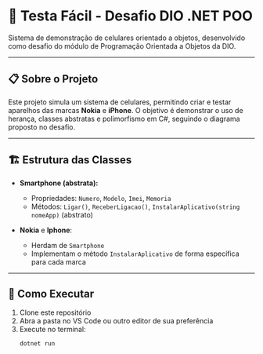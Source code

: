 # 📱 Testa Fácil - Desafio DIO .NET POO

Sistema de demonstração de celulares orientado a objetos, desenvolvido como desafio do módulo de Programação Orientada a Objetos da DIO.

---

## 📋 Sobre o Projeto

Este projeto simula um sistema de celulares, permitindo criar e testar aparelhos das marcas **Nokia** e **iPhone**. O objetivo é demonstrar o uso de herança, classes abstratas e polimorfismo em C#, seguindo o diagrama proposto no desafio.

---

## 🏗️ Estrutura das Classes

- **Smartphone (abstrata):**

  - Propriedades: `Numero`, `Modelo`, `Imei`, `Memoria`
  - Métodos: `Ligar()`, `ReceberLigacao()`, `InstalarAplicativo(string nomeApp)` (abstrato)

- **Nokia** e **Iphone**:
  - Herdam de `Smartphone`
  - Implementam o método `InstalarAplicativo` de forma específica para cada marca

---

## 🚀 Como Executar

1. Clone este repositório
2. Abra a pasta no VS Code ou outro editor de sua preferência
3. Execute no terminal:
   ```bash
   dotnet run
   ```

